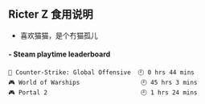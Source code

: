 ## Ricter Z 食用说明
- 喜欢猫猫，是个冇猫孤儿

<!-- steam-box start -->
#### - Steam playtime leaderboard
```text
🔫 Counter-Strike: Global Offensive  🕘 0 hrs 44 mins
🎮 World of Warships                 🕘 45 hrs 3 mins
🎮 Portal 2                          🕘 1 hrs 24 mins
```
<!-- Powered by https://github.com/YouEclipse/steam-box . -->
<!-- steam-box end -->
